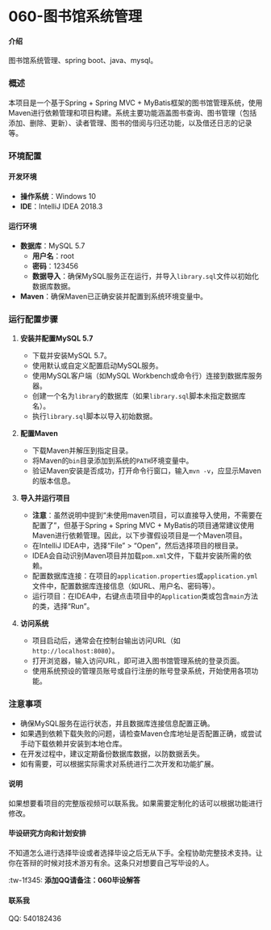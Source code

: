 # 060-图书馆系统管理

#### 介绍
图书馆系统管理、spring boot、java、mysql。

### 概述

本项目是一个基于Spring + Spring MVC + MyBatis框架的图书馆管理系统，使用Maven进行依赖管理和项目构建。系统主要功能涵盖图书查询、图书管理（包括添加、删除、更新）、读者管理、图书的借阅与归还功能，以及借还日志的记录等。

### 环境配置

#### 开发环境
- **操作系统**：Windows 10
- **IDE**：IntelliJ IDEA 2018.3

#### 运行环境
- **数据库**：MySQL 5.7
  - **用户名**：root
  - **密码**：123456
  - **数据导入**：确保MySQL服务正在运行，并导入`library.sql`文件以初始化数据库数据。
- **Maven**：确保Maven已正确安装并配置到系统环境变量中。

### 运行配置步骤

1. **安装并配置MySQL 5.7**
   - 下载并安装MySQL 5.7。
   - 使用默认或自定义配置启动MySQL服务。
   - 使用MySQL客户端（如MySQL Workbench或命令行）连接到数据库服务器。
   - 创建一个名为`library`的数据库（如果`library.sql`脚本未指定数据库名）。
   - 执行`library.sql`脚本以导入初始数据。

2. **配置Maven**
   - 下载Maven并解压到指定目录。
   - 将Maven的`bin`目录添加到系统的`PATH`环境变量中。
   - 验证Maven安装是否成功，打开命令行窗口，输入`mvn -v`，应显示Maven的版本信息。

3. **导入并运行项目**
   - **注意**：虽然说明中提到“未使用maven项目，可以直接导入使用，不需要在配置了”，但基于Spring + Spring MVC + MyBatis的项目通常建议使用Maven进行依赖管理。因此，以下步骤假设项目是一个Maven项目。
   - 在IntelliJ IDEA中，选择“File” > “Open”，然后选择项目的根目录。
   - IDEA会自动识别Maven项目并加载`pom.xml`文件，下载并安装所需的依赖。
   - 配置数据库连接：在项目的`application.properties`或`application.yml`文件中，配置数据库连接信息（如URL、用户名、密码等）。
   - 运行项目：在IDEA中，右键点击项目中的`Application`类或包含`main`方法的类，选择“Run”。

4. **访问系统**
   - 项目启动后，通常会在控制台输出访问URL（如`http://localhost:8080`）。
   - 打开浏览器，输入访问URL，即可进入图书馆管理系统的登录页面。
   - 使用系统预设的管理员账号或自行注册的账号登录系统，开始使用各项功能。

### 注意事项

- 确保MySQL服务在运行状态，并且数据库连接信息配置正确。
- 如果遇到依赖下载失败的问题，请检查Maven仓库地址是否配置正确，或尝试手动下载依赖并安装到本地仓库。
- 在开发过程中，建议定期备份数据库数据，以防数据丢失。
- 如有需要，可以根据实际需求对系统进行二次开发和功能扩展。

#### 说明
如果想要看项目的完整版视频可以联系我。如果需要定制化的话可以根据功能进行修改。

#### 毕设研究方向和计划安排
不知道怎么进行选择毕设或者选择毕设之后无从下手。全程协助完整技术支持。让你在答辩的时候对技术游刃有余。这条只对想要自己写毕设的人。

:tw-1f345: **添加QQ请备注：060毕设解答** 

#### 联系我
QQ: 540182436
